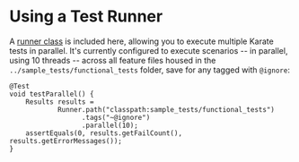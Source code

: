 # Using a Test Runner

A [runner class](https://github.com/staffier/Karate-Demo-Project/blob/main/src/test/java/sample_tests/TestRunner.java) is included here, allowing you to execute multiple Karate tests in parallel. It's currently configured to execute scenarios -- in parallel, using 10 threads -- across all feature files housed in the `../sample_tests/functional_tests` folder, save for any tagged with `@ignore`: 

  ```
  @Test
  void testParallel() {
      Results results =
              Runner.path("classpath:sample_tests/functional_tests")
                    .tags("~@ignore")
                    .parallel(10);
      assertEquals(0, results.getFailCount(), results.getErrorMessages());
  }
  ```
